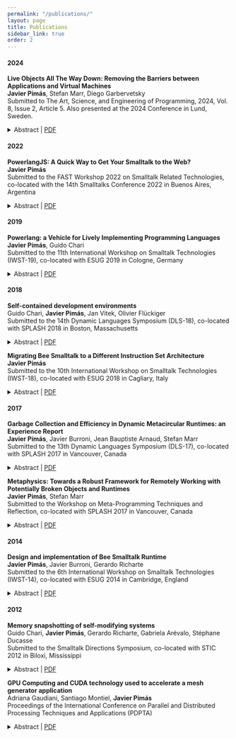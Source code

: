 ```yaml
---
permalink: "/publications/"
layout: page
title: Publications
sidebar_link: true
order: 2
---
```


<style>

table {
  margin-bottom: 1rem;
  width: 100%;
  font-size: 85%;
  border: 0px solid $border-color;
  border-collapse: collapse;
}

td,
th {
  padding:  1rem .25rem;
  border: 0px solid $border-color;
}

th {
  text-align: left;
}

tbody tr:nth-child(odd) td,
tbody tr:nth-child(odd) th {
  background-color: transparent;
}

paper {
 color: #; 
 font-weight:bold;
}



</style>


#### 2024
<p>
<paper>Live Objects All The Way Down: Removing the Barriers between Applications and Virtual Machines</paper>
<br>
<b>Javier Pimás</b>, Stefan Marr, Diego Garbervetsky
<br>
Submitted to The Art, Science, and Engineering of Programming, 2024, Vol. 8, Issue 2, Article 5. Also presented at the <Programming> 2024 Conference in Lund, Sweden.
<details>
    <summary>Abstract | <a href='https://doi.org/10.22152/programming-journal.org/2024/8/5'>PDF</a>
        </summary>
    <p class='message'>
      Object-oriented languages often use virtual machines (VMs) that provide mechanisms such as just-in-time (JIT) compilation and garbage collection (GC). These VM components are typically implemented in a separate layer, isolating them from the application
    </p>
</details>
</p>





#### 2022
<p>
<paper>PowerlangJS: A Quick Way to Get Your Smalltalk to the Web?</paper>
<br>
<b>Javier Pimás</b>
<br>
Submitted to the FAST Workshop 2022 on Smalltalk Related Technologies, co-located with the 14th Smalltalks Conference 2022 in Buenos Aires, Argentina
<details>
    <summary>Abstract | <a href='https://openreview.net/pdf?id=DRUVWUDX_z'>PDF</a>
        </summary>
    <p class='message'>
    Powerlang bootstrapper was designed to bring alive Smalltalk systems from specifications stored in source code files. Powerlang includes an evaluator that is able to execute initialization code of the Smalltalk being bootstrapped. Could we use that same evaluator for running that same Smalltalk on the Web? We present our work in progress towards that goal, which involves transpiling the Smalltalk evaluator, written in Smalltalk, to JavaScript, generating a Smalltalk image compatible with that evaluator, and optimizing the evaluator and the Smalltalk code of the image.
    </p>
</details>
</p>

#### 2019
<p>
<paper>Powerlang: a Vehicle for Lively Implementing Programming Languages</paper>
<br>
<b>Javier Pimás</b>, Guido Chari
<br>
Submitted to the 11th International Workshop on Smalltalk Technologies (IWST-19), co-located with ESUG 2019 in Cologne, Germany
<details>
    <summary>Abstract | <a href='/assets/images/2019-IWST-Powerlang.pdf'>PDF</a>
        </summary>
    <p class='message'>
    Developing a programming language from scratch, with a stable and yet efficient runtime environment could be considered a titanic task.
To mitigate this situation, and promote the early emergence of new languages, two main alternatives have been proposed: adopt an established virtual machine or exploit meta-compilation frameworks.
In addition, micro VMs have been proposed as a foundation for developing VMs on top of a thin layer of abstraction similar to the micro kernel concept proposed for operating systems.
Each of these approaches represents a compromise solving the tensions between flexibility, correctness, efficiency, and effort when designing a language runtime.
Accordingly, each approach exposes its benefits while still suffers from limitations.

The Bee development team has been developing a complete Smalltalk system for more than a decade.
During the journey, we implemented several artifacts needed to build a virtual machine: parsers, compilers, assemblers, bootstrapping utilities, (native code) debuggers, remote execution protocols, simulation tools, and garbage collection algorithms, among others.
After weighing all the different paths followed during these years, in this paper we advocate for a novel approach for building language runtimes.
Concretely, we envision Powerlang, a framework that would enable to design, debug, inspect, compile, optimize, and test new programming languages, with a moderate effort and significant versatility.
Powerlang represents a novel point in the design space of this kind of solutions.
Finally, Powerlang is developed using a live environment like Smalltalk.
We also elaborate on why this is an excellent match to host such a framework.
    </p>
</details>
</p>

#### 2018
<p>
<paper>Self-contained development environments</paper>
<br>
Guido Chari, <b>Javier Pimás</b>, Jan Vitek, Olivier Flückiger
<br>
Submitted to the 14th Dynamic Languages Symposium (DLS-18), co-located with SPLASH 2018 in Boston, Massachusetts
<details>
    <summary>Abstract | <a href='http://janvitek.org/pubs/dls18.pdf'>PDF</a>
        </summary>
    <p class='message'>
    Operating systems are traditionally implemented in low-level, performance-oriented programming languages. These languages typically rely on minimal runtime support and provide unfettered access to the underlying hardware. Tradition has benefits: developers control the resources that the operating system manages and few performance bottlenecks cannot be overcome with clever feats of programming. On the other hand, this makes operating systems harder to understand and maintain. Furthermore, those languages have few built-in barriers against bugs. This paper is an experiment in side-stepping operating systems, and pushing functionality into the runtime of high-level programming languages. The question we try to answer is how much support is needed to run an application written in, say, Smalltalk or Python on bare metal, that is, with no underlying operating system. We present a framework named NopSys that allows this, and we validate it with the implementation of CogNos a Smalltalk virtual machine running on bare x86 hardware. Experimental results suggest that this approach is promising.
    </p>
</details>
</p>

<p>
<paper>Migrating Bee Smalltalk to a Different Instruction Set Architecture</paper>
<br>
<b>Javier Pimás</b>
<br>
Submitted to the 10th International Workshop on Smalltalk Technologies (IWST-18), co-located with ESUG 2018 in Cagliary, Italy
<details>
    <summary>Abstract | <a href='/assets/images/2018-IWST-MigratingBee.pdf'>PDF</a>
        </summary>
    <p class='message'>
    We report our experience in porting Bee Smalltalk Dynamic Metacircular Runtime (DMR) from the 32-bit Intel-x86 instruction set architecture (ISA) to AMD64,
as a first step to move forward towards a multi-platform Bee Smalltalk.

This port required subtle changes in most areas present in typical Virtual Machines (VMs): low-level object shape, JIT-compiler, garbage collector, primitives and FFI.
We present a comprehensive analysis of the migration difficulties, and the key implementation and design decisions taken during our work in the context of Bee, which is implemented in terms of a Smalltalk DMR, in contrast to VMs written in languages like C/C++.
Additionally, we depict the image-level mechanisms we deviced in order to support the transition between 32 and 64-bit images, which can also be applied to traditional-VM based Smalltalks.
    </p>
</details>
</p>

#### 2017
<p>
<paper>Garbage Collection and Efficiency in Dynamic Metacircular Runtimes: an Experience Report</paper>
<br>
<b>Javier Pimás</b>, Javier Burroni, Jean Bauptiste Arnaud, Stefan Marr
<br>
Submitted to the 13th Dynamic Languages Symposium (DLS-17), co-located with SPLASH 2017 in Vancouver, Canada
<details>
    <summary>Abstract | <a href='https://www.ssw.uni-linz.ac.at/Research/Papers/Marr/dls17-pimas-et-al-garbage-collection-and-efficiency-in-dynamic-metacircular-runtimes.pdf'>PDF</a>
        </summary>
    <p class='message'>
    In dynamic object-oriented languages, low-level mechanisms such as just-in-time compilation, object allocation, garbage collection (GC) and method dispatch are often handled by virtual machines (VMs). VMs are typically implemented using static languages, allowing only few changes at run time. In such systems, the VM is not part of the language and interfaces to memory management or method dispatch are fixed, not allowing for arbitrary adaptation. Furthermore, the implementation can typically not be inspected or debugged with standard tools used to work on application code. This paper reports on our experience building Bee, a dynamic Smalltalk runtime, written in Smalltalk. Bee is a Dynamic Metacircular Runtime (DMR) and seamlessly integrates the VM into the application and thereby overcomes many restrictions of classic VMs, for instance by allowing arbitrary code modifications of the VM at run time. Furthermore, the approach enables developers to use their standard tools for application code also for the VM, allowing them to inspect, debug, understand, and modify a DMR seamlessly. We detail our experience of implementing GC, compilation, and optimizations in a DMR. We discuss examples where we found that DMRs can improve understanding of the system, provide tighter control of the software stack, and facilitate research. We also show that the Bee DMR matches and surpass the performance of a widely used Smalltalk VM.
    </p>
</details>
</p>

<p>
<paper>Metaphysics: Towards a Robust Framework for Remotely Working with Potentially Broken Objects and Runtimes</paper>
<br>
<b>Javier Pimás</b>, Stefan Marr
<br>
Submitted to the Workshop on Meta-Programming Techniques and Reflection, co-located with SPLASH 2017 in Vancouver, Canada
<details>
    <summary>Abstract | <a href='/assets/images/2017-Meta-Metaphysics.pdf'>PDF</a>
        </summary>
    <p class='message'>
    Dynamic Metacircular Runtimes (DMRs) enable a new way of developing Virtual Machines (VMs). Instead of writing VMs by manipulating files, DMR programmers work on a running system by modifying its methods, classes and, more generally, objects. This development workflow has both advantages and disadvantages. While it allows us to more easily understand the behavior of the system by showing it alive, it is also problematic, because the system relies on itself to be constantly working.

In this work, we experiment with adapting such live programming tools to make them safer for the development of core DMR components. Furthermore, we make them robust so that they can work on crashed DMRs or systems not that are currently fully working. This paper describes Metaphysics, a framework that combines mirrors and proxies to reify different message execution semantics, allowing execution of code by mixing behavior of a remote, possibly broken system with a local fully-working one. With Metaphysics we were able to create native code debugging and profiling tools. These new tools make full use of the metacircularity of our Bee DMR and enable a dynamic, fast-paced edit-test workflow like the one we are used to when developing application-level code, instead of the classic edit-compile-get-coffee-test cycle used for state-of-the-art VMs.
    </p>
</details>
</p>

#### 2014
<p>
<paper>Design and implementation of Bee Smalltalk Runtime</paper>
<br>
<b>Javier Pimás</b>, Javier Burroni, Gerardo Richarte
<br>
Submitted to the 6th International Workshop on Smalltalk Technologies (IWST-14), co-located with ESUG 2014 in Cambridge, England
<details>
    <summary>Abstract | <a href='http://esug.org/data/ESUG2014/IWST/Papers/iwst2014_Design%20and%20implementation%20of%20Bee%20Smalltalk%20Runtime.pdf'>PDF</a>
        </summary>
    <p class='message'>
    Bee is a Smalltalk dialect. Its runtime is exceptional in that it is completely written in Smalltalk. Bee includes a minimal kernel with on-demand loaded libraries, a JIT compiler, an FFI interface, an optimizing SSA-based compiler, a garbage collector, and native threading support among other things. Despite being written in Smalltalk, Bee achieves promising performance levels.
    </p>
</details>
</p>

#### 2012
<p>
<paper>Memory snapshotting of self-modifying systems</paper>
<br>
Guido Chari, <b>Javier Pimás</b>, Gerardo Richarte, Gabriela Arévalo, Stéphane Ducasse
<br>
Submitted to the Smalltalk Directions Symposium, co-located with STIC 2012 in Biloxi, Mississippi
<details>
    <summary>Abstract | <a href='/assets/images/SqueakNOS-sigplan.pdf'>PDF</a>
        </summary>
    <p class='message'>
    Self describing (pure reflective) and meta-circular systems have many advantages, but in some low-level operations, such as memory snapshotting, self-modification brings some problems.
The problem of atomic-copy deals with object immutability and virtual machine state consistency that should be enforced when the same system is used to save itself. 
Specifically in Smalltalk environments, generating a complete snapshot of the Smalltalk object memory, using the same system that has to be persisted is a challenge since the system changes itself during the saving process.
In the context of our work, the SqueakNOS environment (an OS written in Smalltalk) lacks persistency features because of the complexity of the atomic-copy problem.
In this paper we present a page-based memory manager which can handle native page faults at language level and then a copy-on-write strategy on top of it. 
Except low-level hardware features, all the implementation is written at Smalltalk abstraction level.
Additionally to the advantage of dealing with very low-level operations using high-level languages, we introduce a mechanism that reduces memory usage up to 95%, compared to other approaches on SqueakNOS.
    </p>
</details>
</p>

<p>
<paper>GPU Computing and CUDA technology used to accelerate a mesh generator application</paper>
<br>
Adriana Gaudiani, Santiago Montiel, <b>Javier Pimás</b>
<br>
Proceedings of the International Conference on Parallel and Distributed Processing Techniques and Applications (PDPTA)
<details>
    <summary>Abstract | <a href='http://world-comp.org/p2012/PDP3610.pdf'>PDF</a>
        </summary>
    <p class='message'>
    The potential of GPU computing used in general purpose parallel programming has been amply shown. These massively parallel many-core multiprocessors are available to any users in every PCs, notebook, game console or workstation. In this work, we present the parallel version of a mesh-generating algorithm and its execution time reduction by using off-the-shelf GPU technology. We use commodities GPUs as a useful CPU co-processor to improve this kind of applications, characterized by a high level of data parallelism. Compared to the sequential algorithm, our techniques achieve 6X overall performance for GPU-CPU implementation; furthermore we achieve 50X speedup when implementing core operations of the algorithm. Results show that GPU provides a helpful platform for high performance computing to improve the execution time of these applications.
    </p>
</details>
</p>

